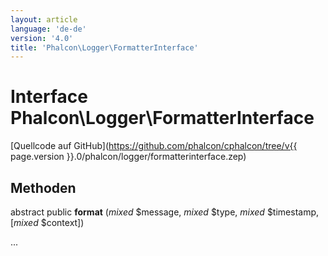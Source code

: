 ```yaml
---
layout: article
language: 'de-de'
version: '4.0'
title: 'Phalcon\Logger\FormatterInterface'
---
```

# Interface **Phalcon\Logger\FormatterInterface**

[Quellcode auf GitHub](https://github.com/phalcon/cphalcon/tree/v{{ page.version }}.0/phalcon/logger/formatterinterface.zep)

## Methoden

abstract public **format** (*mixed* $message, *mixed* $type, *mixed* $timestamp, [*mixed* $context])

...